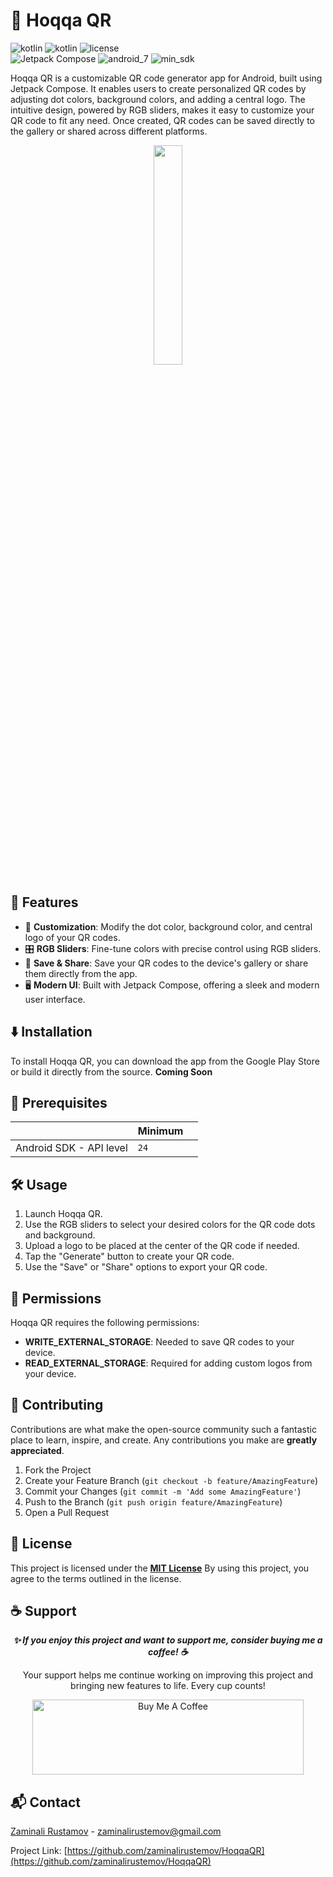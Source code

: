 # 📱 Hoqqa QR
![kotlin](https://img.shields.io/badge/Platforms-Kotlin_Compatible-lightblue?style=for-the-badge&logo=kotlin) ![kotlin](https://img.shields.io/badge/Language-Kotlin-0095D9?style=for-the-badge&logo=kotlin) ![license](https://img.shields.io/badge/License-MIT-brightgreen?style=for-the-badge)  
![Jetpack Compose](https://img.shields.io/badge/Framework-Jetpack_Compose-FF8C00?style=for-the-badge&logo=android) ![android_7](https://img.shields.io/badge/Android-7.0_Nougat-green?style=for-the-badge)  ![min_sdk](https://img.shields.io/badge/minSdk-24-orange?style=for-the-badge)

Hoqqa QR is a customizable QR code generator app for Android, built using Jetpack Compose. It enables users to create personalized QR codes by adjusting dot colors, background colors, and adding a central logo. The intuitive design, powered by RGB sliders, makes it easy to customize your QR code to fit any need. Once created, QR codes can be saved directly to the gallery or shared across different platforms.

<p align="center">
<img width=30% src="./examples/hooqa_qr_demo.gif">
</p>


## 🌟 Features

-   🎨 **Customization**: Modify the dot color, background color, and central logo of your QR codes.
-   🎛️ **RGB Sliders**: Fine-tune colors with precise control using RGB sliders.
-   💾 **Save & Share**: Save your QR codes to the device's gallery or share them directly from the app.
-   🖥️ **Modern UI**: Built with Jetpack Compose, offering a sleek and modern user interface.


## ⬇️ Installation
To install Hoqqa QR, you can download the app from the Google Play Store or build it directly from the source.  **Coming Soon**



## 🔧 Prerequisites


|                |Minimum                          |                         |
|----------------|-------------------------------|-----------------------------|
|Android SDK - API level  |   `24`   


## 🛠 Usage

1.  Launch Hoqqa QR.
2.  Use the RGB sliders to select your desired colors for the QR code dots and background.
3.  Upload a logo to be placed at the center of the QR code if needed.
4.  Tap the "Generate" button to create your QR code.
5.  Use the "Save" or "Share" options to export your QR code.

## 🚫 Permissions

Hoqqa QR requires the following permissions:

-   **WRITE_EXTERNAL_STORAGE**: Needed to save QR codes to your device.
-   **READ_EXTERNAL_STORAGE**: Required for adding custom logos from your device.

## 🤝 Contributing

Contributions are what make the open-source community such a fantastic place to learn, inspire, and create. Any contributions you make are **greatly appreciated**.

1.  Fork the Project
2.  Create your Feature Branch (`git checkout -b feature/AmazingFeature`)
3.  Commit your Changes (`git commit -m 'Add some AmazingFeature'`)
4.  Push to the Branch (`git push origin feature/AmazingFeature`)
5.  Open a Pull Request


## 📜 License

This project is licensed under the **[MIT License](https://opensource.org/licenses/MIT)**
By using this project, you agree to the terms outlined in the license.

## ☕ Support

<p align="center"> <strong><em>✨ If you enjoy this project and want to support me, consider buying me a coffee! ☕</em></strong></p>
<p align="center">  Your support helps me continue working on improving this project and bringing new features to life. Every cup counts! </p>

<p align="center">
  <a href="https://www.buymeacoffee.com/zaminalirustamov" target="_blank">
    <img src="https://cdn.buymeacoffee.com/buttons/v2/default-yellow.png" alt="Buy Me A Coffee" style="height: 120px !important;width: 434px !important;">
  </a>
</p>


## 📬 Contact
[Zaminali Rustamov](https://www.linkedin.com/in/zaminalirustamov/) - zaminalirustemov@gmail.com

Project Link: [https://github.com/zaminalirustemov/HoqqaQR](https://github.com/zaminalirustemov/HoqqaQR)

